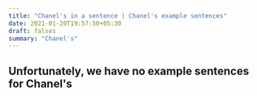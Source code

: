 ```yaml
---
title: "Chanel's in a sentence | Chanel's example sentences"
date: 2021-01-20T19:57:50+05:30
draft: falses
summary: "Chanel's"
---
```

## Unfortunately, we have no example sentences for Chanel's                 
